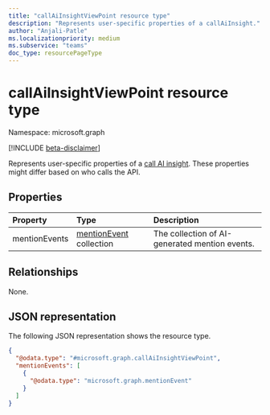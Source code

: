 ```yaml
---
title: "callAiInsightViewPoint resource type"
description: "Represents user-specific properties of a callAiInsight."
author: "Anjali-Patle"
ms.localizationpriority: medium
ms.subservice: "teams"
doc_type: resourcePageType
---
```


# callAiInsightViewPoint resource type

Namespace: microsoft.graph

[!INCLUDE [beta-disclaimer](../../includes/beta-disclaimer.md)]

Represents user-specific properties of a [call AI insight](../resources/callaiInsight.md). These properties might differ based on who calls the API.


## Properties
|Property|Type|Description|
|:---|:---|:---|
|mentionEvents|[mentionEvent](../resources/mentionevent.md) collection|The collection of AI-generated mention events.|

## Relationships
None.

## JSON representation
The following JSON representation shows the resource type.
<!-- {
  "blockType": "resource",
  "@odata.type": "microsoft.graph.callAiInsightViewPoint"
}
-->
``` json
{
  "@odata.type": "#microsoft.graph.callAiInsightViewPoint",
  "mentionEvents": [
    {
      "@odata.type": "microsoft.graph.mentionEvent"
    }
  ]
}
```

